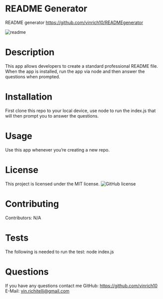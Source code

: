 # README Generator
README generator 
https://github.com/vinrich10/READMEgenerator

![readme](https://user-images.githubusercontent.com/76268790/112537701-62a3c980-8d85-11eb-9765-163b610beb01.gif)


# Description
This app allows developers to create a standard professional README file. When the app is installed, run the app via node and then answer the questions when prompted.

# Installation
First clone this repo to your local device, use node to run the index.js that will then prompt you to answer the questions.

# Usage
Use this app whenever you’re creating a new repo.

# License
This project is licensed under the MIT license. 
![GitHub license](https://img.shields.io/badge/license-MIT-blue.svg)

# Contributing
​Contributors: N/A

# Tests
The following is needed to run the test: node index.js

# Questions
If you have any questions contact me
GitHub: https://github.com/vinrich10
E-Mail: vin.richitelli@gmail.com
